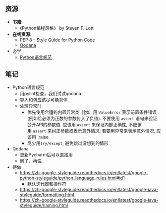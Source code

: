 ## 资源
- **书籍**:
	- 《Python编程风格》 by Steven F. Lott
- **在线资源**:
	- [PEP 8 – Style Guide for Python Code](https://www.python.org/dev/peps/pep-0008/)
	- [Qodana](https://www.jetbrains.com/qodana/)
- 必学
	- [Python语言规范](https://zh-google-styleguide.readthedocs.io/en/latest/google-python-styleguide/python_language_rules.html#python "Link to this heading")
## 笔记
- Python语言规范
	- 用pylint检查，我们试试qodana
	- 导入和包应该尽可能具体
	- 处理异常时
		- 优先使用合适的内置异常类. 比如, 用 `ValueError` 表示前置条件错误 (例如给必须为正数的参数传入了负值). 不要使用 `assert` 语句来验证公开API的参数值. 应该用 `assert` 来保证内部正确性, 不应该用 `assert` 来纠正参数或表示意外情况. 若要用异常来表示意外情况, 应该用 `raise
		- 尽少用`try/except`, 避免跳过没想到的情形
- Qodana
	- 更新Pycharm后可以直接用
	- 懒了，再说
- 待做
	- https://zh-google-styleguide.readthedocs.io/en/latest/google-python-styleguide/python_language_rules.html#id1
		- 默认迭代器和操作符
	- https://zh-google-styleguide.readthedocs.io/en/latest/google-java-styleguide/formatting.html
	- https://zh-google-styleguide.readthedocs.io/en/latest/google-java-styleguide/naming.html